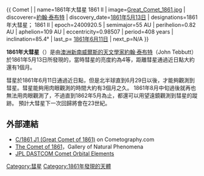 {{ Comet | | name=1861年大彗星
1861 II | image=[Great_Comet_1861.jpg](https://zh.wikipedia.org/wiki/File:Great_Comet_1861.jpg "fig:Great_Comet_1861.jpg") | discoverer=[約翰·泰布特](https://zh.wikipedia.org/wiki/約翰·泰布特 "wikilink") | discovery_date=[1861年](../Page/1861年.md "wikilink")[5月13日](../Page/5月13日.md "wikilink") | designations=1861年大彗星；
1861 II | epoch=2400920.5 | semimajor=55 AU | perihelion=0.82 AU | aphelion=109 AU | eccentricity=0.98507 | period=408 years | inclination=85.4° | last_p= [1861年](../Page/1861年.md "wikilink")[6月11日](../Page/6月11日.md "wikilink") | next_p=N/A }}

**1861年大彗星**（）是由[澳洲](https://zh.wikipedia.org/wiki/澳洲 "wikilink")[新南威爾斯的天文學家](https://zh.wikipedia.org/wiki/新南威爾斯 "wikilink")[約翰·泰布特](https://zh.wikipedia.org/wiki/約翰·泰布特 "wikilink")（John Tebbutt）於1861年5月13日所發現的，當時彗星的亮度約為4等，距離彗星通過近日點大約還有1個月。

彗星於1861年6月11日通過近日點，但是北半球直到6月29日以後，才能夠觀測到彗星。彗星能夠用肉眼觀測的時間大約有3個月之久。 1861年8月中旬過後就再也無法用肉眼觀測了，不過直到1862年5月為止，都還可以用望遠鏡觀測到彗星的蹤跡。 預計大彗星下一次回歸將會在23世紀。

## 外部連結

  - [C/1861 J1 (Great Comet of 1861)](https://web.archive.org/web/20110903033117/http://cometography.com/lcomets/1861j1.html) on Cometography.com
  - [The Comet of 1861](https://web.archive.org/web/20050306215110/http://www.phenomena.org.uk/Cometof1861.htm)，Gallery of Natural Phenomena
  - [JPL DASTCOM Comet Orbital Elements](https://web.archive.org/web/20080906174837/http://ssd.jpl.nasa.gov/data/ELEMENTS.COMET)

[Category:彗星](https://zh.wikipedia.org/wiki/Category:彗星 "wikilink") [Category:1861年發現的天體](https://zh.wikipedia.org/wiki/Category:1861年發現的天體 "wikilink")